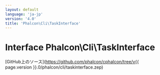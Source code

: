 ```yaml
---
layout: default
language: 'ja-jp'
version: '4.0'
title: 'Phalcon\Cli\TaskInterface'
---
```

# Interface **Phalcon\Cli\TaskInterface**

[GitHub上のソース](https://github.com/phalcon/cphalcon/tree/v{{ page.version }}.0/phalcon/cli/taskinterface.zep)